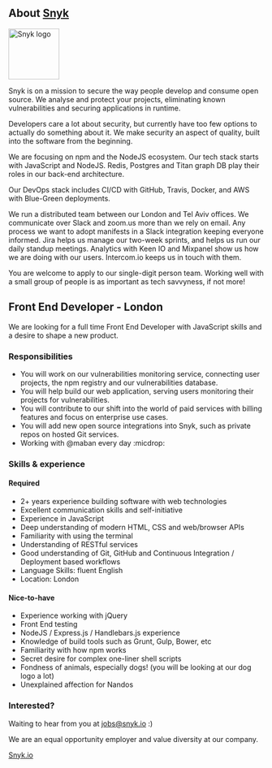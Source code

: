 ## About [Snyk](https://snyk.io)

<img src="https://snyk.io/images/snyk-dog.png" width="100" alt="Snyk logo" />

Snyk is on a mission to secure the way people develop and consume open source. We analyse and protect your projects, eliminating known vulnerabilities and securing applications in runtime.

Developers care a lot about security, but currently have too few options to actually do something about it. We make security an aspect of quality, built into the software from the beginning.

We are focusing on npm and the NodeJS ecosystem. Our tech stack starts with JavaScript and NodeJS. Redis, Postgres and Titan graph DB play their roles in our back-end architecture.

Our DevOps stack includes CI/CD with GitHub, Travis, Docker, and AWS with Blue-Green deployments.

We run a distributed team between our London and Tel Aviv offices. We communicate over Slack and zoom.us more than we rely on email. Any process we want to adopt manifests in a Slack integration keeping everyone informed. Jira helps us manage our two-week sprints, and helps us run our daily standup meetings. Analytics with Keen IO and Mixpanel show us how we are doing with our users. Intercom.io keeps us in touch with them.

You are welcome to apply to our single-digit person team. Working well with a small group of people is as important as tech savvyness, if not more!

## Front End Developer - London

We are looking for a full time Front End Developer with JavaScript skills and a desire to shape a new product.

### Responsibilities
- You will work on our vulnerabilities monitoring service, connecting user projects, the npm registry and our vulnerabilities database.
- You will help build our web application, serving users monitoring their projects for vulnerabilities.
- You will contribute to our shift into the world of paid services with billing features and focus on enterprise use cases.
- You will add new open source integrations into Snyk, such as private repos on hosted Git services.
- Working with @maban every day :micdrop:

### Skills & experience

#### Required
- 2+ years experience building software with web technologies
- Excellent communication skills and self-initiative
- Experience in JavaScript
- Deep understanding of modern HTML, CSS and web/browser APIs
- Familiarity with using the terminal
- Understanding of RESTful services
- Good understanding of Git, GitHub and Continuous Integration / Deployment based workflows
- Language Skills: fluent English
- Location: London

#### Nice-to-have
- Experience working with jQuery
- Front End testing
- NodeJS / Express.js / Handlebars.js experience
- Knowledge of build tools such as Grunt, Gulp, Bower, etc
- Familiarity with how npm works
- Secret desire for complex one-liner shell scripts
- Fondness of animals, especially dogs! (you will be looking at our dog logo a lot)
- Unexplained affection for Nandos

### Interested?

Waiting to hear from you at jobs@snyk.io :)

We are an equal opportunity employer and value diversity at our company.

[Snyk.io](https://snyk.io)
